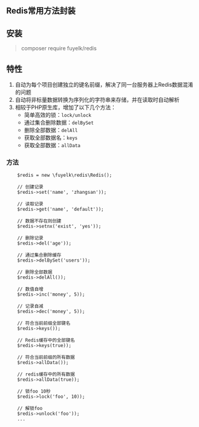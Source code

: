 ## Redis常用方法封装

## 安装
> composer require fuyelk/redis

## 特性
1. 自动为每个项目创建独立的键名前缀，解决了同一台服务器上Redis数据混淆的问题
2. 自动将非标量数据转换为序列化的字符串来存储，并在读取时自动解析
3. 相较于PHP原生库，增加了以下几个方法：
    - 简单高效的锁：`lock/unlock`
    - 通过集合删除数据：`delBySet`
    - 删除全部数据：`delAll`
    - 获取全部数据名：`keys`
    - 获取全部数据：`allData`

### 方法
```
    $redis = new \fuyelk\redis\Redis();

    // 创建记录
    $redis->set('name', 'zhangsan'));
    
    // 读取记录
    $redis->get('name', 'default'));
    
    // 数据不存在则创建
    $redis->setnx('exist', 'yes'));
    
    // 删除记录
    $redis->del('age'));

    // 通过集合删除缓存
    $redis->delBySet('users'));
    
    // 删除全部数据
    $redis->delAll());
    
    // 数值自增
    $redis->inc('money', 5));
    
    // 记录自减
    $redis->dec('money', 5));
    
    // 符合当前前缀全部键名
    $redis->keys());
    
    // Redis缓存中的全部键名
    $redis->keys(true));
    
    // 符合当前前缀的所有数据
    $redis->allData());
    
    // redis缓存中的所有数据
    $redis->allData(true));
    
    // 锁foo 10秒
    $redis->lock('foo', 10));
    
    // 解锁foo
    $redis->unlock('foo'));
    ...
```